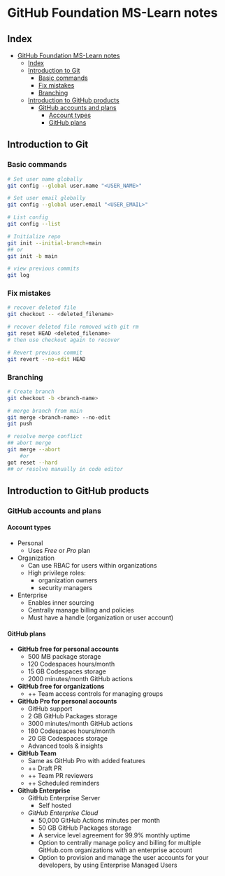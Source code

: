 # GitHub Foundation MS-Learn notes

## Index
- [GitHub Foundation MS-Learn notes](#github-foundation-ms-learn-notes)
  - [Index](#index)
  - [Introduction to Git](#introduction-to-git)
    - [Basic commands](#basic-commands)
    - [Fix mistakes](#fix-mistakes)
    - [Branching](#branching)
  - [Introduction to GitHub products](#introduction-to-github-products)
    - [GitHub accounts and plans](#github-accounts-and-plans)
      - [Account types](#account-types)
      - [GitHub plans](#github-plans)

## Introduction to Git

### Basic commands

```bash
# Set user name globally
git config --global user.name "<USER_NAME>"

# Set user email globally
git config --global user.email "<USER_EMAIL>"

# List config
git config --list

# Initialize repo
git init --initial-branch=main
## or
git init -b main

# view previous commits
git log
```

### Fix mistakes

```bash
# recover deleted file
git checkout -- <deleted_filename>

# recover deleted file removed with git rm
git reset HEAD <deleted_filename>
# then use checkout again to recover

# Revert previous commit
git revert --no-edit HEAD
```

### Branching

```bash
# Create branch
git checkout -b <branch-name>

# merge branch from main
git merge <branch-name> --no-edit
git push

# resolve merge conflict
## abort merge
git merge --abort 
    #or
got reset --hard
## or resolve manually in code editor
```

## Introduction to GitHub products

### GitHub accounts and plans

#### Account types

- Personal
  - Uses _Free_ or _Pro_ plan
- Organization
  - Can use RBAC for users within organizations
  - High privilege roles:
    - organization owners
    - security managers
- Enterprise
  - Enables inner sourcing
  - Centrally manage billing and policies
  - Must have a handle (organization or user account)

#### GitHub plans

- **GitHub free for personal accounts**
  - 500 MB package storage
  - 120 Codespaces hours/month
  - 15 GB Codespaces storage
  - 2000 minutes/month GitHub actions
- **GitHub free for organizations**
  - ++ Team access controls for managing groups
- **GitHub Pro for personal accounts**
  - GitHub support
  - 2 GB GitHub Packages storage
  - 3000 minutes/month GitHub actions
  - 180 Codespaces hours/month
  - 20 GB Codespaces storage
  - Advanced tools & insights
- **GitHub Team**
  - Same as GitHub Pro with added features
  - ++ Draft PR
  - ++ Team PR reviewers
  - ++ Scheduled reminders
- **Github Enterprise**
  - GitHub Enterprise Server
    - Self hosted
  - _GitHub Enterprise Cloud_
    - 50,000 GitHub Actions minutes per month
    - 50 GB GitHub Packages storage
    - A service level agreement for 99.9% monthly uptime
    - Option to centrally manage policy and billing for multiple GitHub.com organizations with an enterprise account
    - Option to provision and manage the user accounts for your developers, by using Enterprise Managed Users
